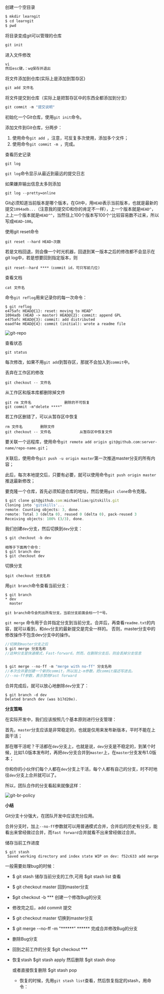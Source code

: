 创建一个空目录

```javascript
$ mkdir learngit
$ cd learngit
$ pwd
```

将目录变成git可以管理的仓库

```javascript
git init
```

进入文件修改

```javascript
vi
然后esc键，：wq保存并退出
```

将文件添加到仓库(实际上是添加到暂存区)

```javascript
git add 文件名
```

将文件提交到仓库（实际上是把暂存区中的东西全都添加到分支）

```javascript
git commit -m "提交说明"
```



初始化一个Git仓库，使用`git init`命令。

添加文件到Git仓库，分两步：

1. 使用命令`git add `，注意，可反复多次使用，添加多个文件；
2. 使用命令`git commit -m `，完成。



查看历史记录

```
git log
```

 `git log`命令显示从最近到最远的提交日志 

如果嫌弃输出信息太多则添加

```
git log --pretty=online
```



 Git必须知道当前版本是哪个版本，在Git中，用`HEAD`表示当前版本，也就是最新的提交`1094adb...`（注意我的提交ID和你的肯定不一样），上一个版本就是`HEAD^`，上上一个版本就是`HEAD^^`，当然往上100个版本写100个`^`比较容易数不过来，所以写成`HEAD~100`。

使用git reset命令

```
git reset --hard HEAD~次数
```

 

若是文档回退，则会像一个时光机器，回退到某一版本之后的修改都不会显示在git log中，若是想要回到指定版本，则

```
git reset--hard ****（commit id，可只写前几位)
```



查看文档

```
cat 文件名
```



命令`git reflog`用来记录你的每一次命令：

```
$ git reflog
e475afc HEAD@{1}: reset: moving to HEAD^
1094adb (HEAD -> master) HEAD@{2}: commit: append GPL
e475afc HEAD@{3}: commit: add distributed
eaadf4e HEAD@{4}: commit (initial): wrote a readme file
```



 ![git-repo](https://www.liaoxuefeng.com/files/attachments/919020037470528/0) 



查看状态

```
git status
```

 

每次修改，如果不用`git add`到暂存区，那就不会加入到`commit`中。 



丢弃在工作区的修改

```
git checkout -- 文件名
```



从工作区和版本库都删除掉文件

```
git rm 文件名               删除的不可恢复
git commit -m"delete ****"
```

若工作区删错了，可以从暂存区中恢复

```
rm 文件名        删除文件
git checkout -- 文件名             从暂存区中恢复文件
```



要关联一个远程库，使用命令`git remote add origin git@github.com:server-name/repo-name.git`；

关联后，使用命令`git push -u origin master`第一次推送master分支的所有内容；

此后，每次本地提交后，只要有必要，就可以使用命令`git push origin master`推送最新修改；



 要克隆一个仓库，首先必须知道仓库的地址，然后使用`git clone`命令克隆。 

```javascript
$ git clone git@github.com:michaelliao/gitskills.git
Cloning into 'gitskills'...
remote: Counting objects: 3, done.
remote: Total 3 (delta 0), reused 0 (delta 0), pack-reused 3
Receiving objects: 100% (3/3), done.
```



 我们创建`dev`分支，然后切换到`dev`分支： 

```
$ git checkout -b dev

相等于下面两个命令：
$ git branch dev
$ git checkout dev
```

切换分支

```
$git checkout 分支名称
```

 

用`git branch`命令查看当前分支：

```
$ git branch
* dev
  master
  
git branch命令会列出所有分支，当前分支前面会标一个*号。
```



 `git merge` 命令用于合并指定分支到当前分支。合并后，再查看`readme.txt`的内容，就可以看到，和`dev`分支的最新提交是完全一样的。 否则，master分支中的修改操作不包含dev分支中的操作。

```javascript
//切换到master分支之后
$ git merge 分支名称
//这种分支是快速模式，Fast-forward。然而，在删除分支后，则会丢掉分支信息


$ git merge --no-ff -m "merge with no-ff" 分支名称   
//本次合并要创建一个新的commit，所以加上-m参数，把commit描述写进去。
//--no-ff参数，表示禁用Fast forward
```



合并完成后，就可以放心地删除`dev`分支了：

```
$ git branch -d dev
Deleted branch dev (was b17d20e).
```





**分支策略**

在实际开发中，我们应该按照几个基本原则进行分支管理：

首先，`master`分支应该是非常稳定的，也就是仅用来发布新版本，平时不能在上面干活；

那在哪干活呢？干活都在`dev`分支上，也就是说，`dev`分支是不稳定的，到某个时候，比如1.0版本发布时，再把`dev`分支合并到`master`上，在`master`分支发布1.0版本；

你和你的小伙伴们每个人都在`dev`分支上干活，每个人都有自己的分支，时不时地往`dev`分支上合并就可以了。

所以，团队合作的分支看起来就像这样：

![git-br-policy](https://www.liaoxuefeng.com/files/attachments/919023260793600/0)

**小结**

Git分支十分强大，在团队开发中应该充分应用。

合并分支时，加上`--no-ff`参数就可以用普通模式合并，合并后的历史有分支，能看出来曾经做过合并，而`fast forward`合并就看不出来曾经做过合并。





储存当前工作进度

```
$ git stash
 Saved working directory and index state WIP on dev: f52c633 add merge
```



一般需要处理bug的时候：

- $ git stash   储存当前分支的工作,可用 $git stash list 查看

- $ git checkout master   回到master分支

- $git checkout -b ***  创建一个修改Bug的分支

- 修改完之后，add  commit 提交

- $ git checkout master  切换到master分支

- $ git merge --no-ff -m "******" ******           完成合并修改Bug的分支

- 删除Bug分支

- 回到之前工作的分支 $git checkout ***

- 恢复stash   $git stash apply 然后删除 $git stash drop

    或者直接恢复删除 $git stash pop

  - 恢复的时候，先用`git stash list`查看，然后恢复指定的stash，用命令： 





